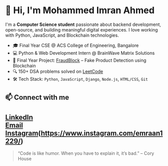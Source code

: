 # 👋 Hi, I'm Mohammed Imran Ahmed

I'm a **Computer Science student** passionate about backend development, open-source, and building meaningful digital experiences. I love working with Python, JavaScript, and Blockchain technologies.

- 🎓 Final Year CSE @ ACS College of Engineering, Bangalore  
- 💻 Python & Web Development Intern @ BrainWave Matrix Solutions  
- 🚀 Final Year Project: [FraudBlock](https://github.com/imran1229/FraudBlock) – Fake Product Detection using Blockchain  
- 🔍 150+ DSA problems solved on [LeetCode](https://leetcode.com/)  
- 🛠️ Tech Stack: `Python`, `JavaScript`, `Django`, `Node.js`, `HTML/CSS`, `Git`


## 📫 Connect with me
[LinkedIn](https://www.linkedin.com/in/imran1229)    
[Email](mailto:mdimran19181@gmail.com)
[Instagram](url)(https://www.instagram.com/emraan1229/)
---

> “Code is like humor. When you have to explain it, it’s bad.” – Cory House
